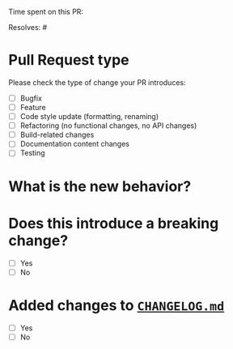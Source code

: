 <!--- Please provide a general summary of your changes in the title above -->

Time spent on this PR:

Resolves: #<Issue number>

# Pull Request type

<!-- Please try to limit your pull request to one type; submit multiple pull requests if needed. -->

Please check the type of change your PR introduces:

- [ ] Bugfix
- [ ] Feature
- [ ] Code style update (formatting, renaming)
- [ ] Refactoring (no functional changes, no API changes)
- [ ] Build-related changes
- [ ] Documentation content changes
- [ ] Testing

# What is the new behavior?

<!-- Please describe the behavior or changes that are being added by this PR. -->

# Does this introduce a breaking change?

- [ ] Yes
- [ ] No

# Added changes to [`CHANGELOG.md`](../CHANGELOG.md)

- [ ] Yes
- [ ] No
